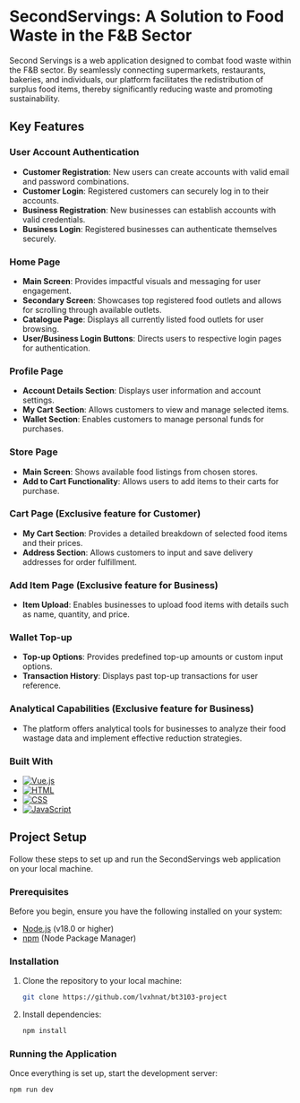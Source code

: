 <!-- ABOUT THE PROJECT -->
# SecondServings: A Solution to Food Waste in the F&B Sector

Second Servings is a web application designed to combat food waste within the F&B sector. By seamlessly connecting supermarkets, restaurants, bakeries, and individuals, our platform facilitates the redistribution of surplus food items, thereby significantly reducing waste and promoting sustainability.

## Key Features

### User Account Authentication

- **Customer Registration**: New users can create accounts with valid email and password combinations.
- **Customer Login**: Registered customers can securely log in to their accounts.
- **Business Registration**: New businesses can establish accounts with valid credentials.
- **Business Login**: Registered businesses can authenticate themselves securely.

### Home Page

- **Main Screen**: Provides impactful visuals and messaging for user engagement.
- **Secondary Screen**: Showcases top registered food outlets and allows for scrolling through available outlets.
- **Catalogue Page**: Displays all currently listed food outlets for user browsing.
- **User/Business Login Buttons**: Directs users to respective login pages for authentication.

### Profile Page

- **Account Details Section**: Displays user information and account settings.
- **My Cart Section**: Allows customers to view and manage selected items.
- **Wallet Section**: Enables customers to manage personal funds for purchases.

### Store Page

- **Main Screen**: Shows available food listings from chosen stores.
- **Add to Cart Functionality**: Allows users to add items to their carts for purchase.

### Cart Page (Exclusive feature for Customer)

- **My Cart Section**: Provides a detailed breakdown of selected food items and their prices.
- **Address Section**: Allows customers to input and save delivery addresses for order fulfillment.

### Add Item Page (Exclusive feature for Business)

- **Item Upload**: Enables businesses to upload food items with details such as name, quantity, and price.

### Wallet Top-up

- **Top-up Options**: Provides predefined top-up amounts or custom input options.
- **Transaction History**: Displays past top-up transactions for user reference.

### Analytical Capabilities (Exclusive feature for Business)
- The platform offers analytical tools for businesses to analyze their food wastage data and implement effective reduction strategies.


### Built With

* [![Vue.js]][Vue-url]
* [![HTML]][HTML-url]
* [![CSS]][CSS-url]
* [![JavaScript]][JavaScript-url]

<!-- GETTING STARTED -->
## Project Setup

Follow these steps to set up and run the SecondServings web application on your local machine.

### Prerequisites

Before you begin, ensure you have the following installed on your system:
- [Node.js](https://nodejs.org/) (v18.0 or higher)
- [npm](https://www.npmjs.com/) (Node Package Manager)

### Installation

1. Clone the repository to your local machine:
   ```sh
   git clone https://github.com/lvxhnat/bt3103-project
    ```
1. Install dependencies:
   ```sh
   npm install
    ```

### Running the Application
Once everything is set up, start the development server:
   ```sh
   npm run dev
```

<!-- MARKDOWN LINKS & IMAGES -->
[Vue.js]: https://img.shields.io/badge/Vue.js-35495E?style=for-the-badge&logo=vuedotjs&logoColor=4FC08D
[Vue-url]: https://vuejs.org/
[HTML]: https://img.shields.io/badge/HTML-35495E?style=for-the-badge&logo=html5&logoColor=E34F26
[HTML-url]: https://developer.mozilla.org/en-US/docs/Web/HTML
[CSS]: https://img.shields.io/badge/CSS-35495E?style=for-the-badge&logo=css3&logoColor=1572B6
[CSS-url]: https://developer.mozilla.org/en-US/docs/Web/CSS
[JavaScript]: https://img.shields.io/badge/JavaScript-35495E?style=for-the-badge&logo=javascript&logoColor=F7DF1E
[JavaScript-url]: https://developer.mozilla.org/en-US/docs/Web/JavaScript